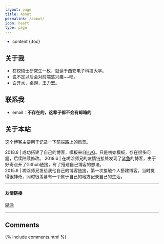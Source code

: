 ```yaml
---
layout: page
title: About
permalink: /about/
icon: heart
type: page
---
```


* content
{:toc}

## 关于我

* 在校硕士研究生一枚，就读于西安电子科技大学。
* 说不定以后会对前端感兴趣~~啧。
* 白开水，桌游，王力宏。

## 联系我

* email：**不存在的，这辈子都不会有邮箱的**

## 关于本站

这个博客主要用于记录一下前端路上的风景。

2018.8         |  成功搭建了自己的博客，模板来自[HyG](https://Gaohaoyang.github.com/)。只是初始模板，存在很多问题，后续陆续修改。
2018.6         |  在糊涂师兄的友情链接处发现了[鲨鱼](https://kingsfish.github.io/)的博客，由于好奇点开了Github链接，有了搭建自己博客的想法。  
2015.9         |  糊涂师兄发给我他自己的博客链接，第一次接触个人搭建博客，当时觉得很神奇，同时很羡慕有一个属于自己的地方记录自己的生活。  

---
#### 友情链接

[糊涂](http://gaocong.org/blog/) 

---

## Comments

{% include comments.html %}
